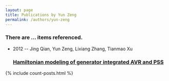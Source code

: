 ```yaml
---
layout: page
title: Publications by Yun Zeng
permalink: /authors/yun-zeng
---
```


<h3 id="number-posts">There are ... items referenced.</h3>
<ul class="post-list">
<li><span class='post-meta'>2012 -- Jing Qian, Yun Zeng, Lixiang Zhang, Tianmao Xu</span><h3><a class='post-link' href="{{ site.baseurl }}/hamiltonian-modeling-of-generator-integrated-avr-and-pss">Hamiltonian modeling of generator integrated AVR and PSS</a></h3></li>

</ul>
{% include count-posts.html %}
